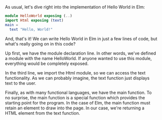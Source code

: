 As usual, let's dive right into the implementation of 
Hello World in Elm:

```elm
module HelloWorld exposing (..)
import Html exposing (text)
main =
  text "Hello, World!"
```

And, that's it! We can write Hello World in Elm in just 
a few lines of code, but what's really going on in this 
code?

Up first, we have the module declaration line. In other 
words, we've defined a module with the name HelloWorld. 
If anyone wanted to use this module, everything would be 
completely exposed.

In the third line, we import the Html module, so we can 
access the text functionality. As we can probably imagine, 
the text function just displays text to the user.

Finally, as with many functional languages, we have the 
main function. To no surprise, the main function is a 
special function which provides the starting point for 
the program. In the case of Elm, the main function must 
retain an element to draw into the page. In our case, we're 
returning a HTML element from the text function.
